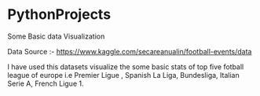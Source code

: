 # PythonProjects
Some Basic data Visualization

Data Source :- https://www.kaggle.com/secareanualin/football-events/data

I have used this datasets visualize the some basic stats of top five fotball league of europe i.e Premier Ligue , Spanish La Liga, Bundesliga, Italian Serie A, French Ligue 1.

